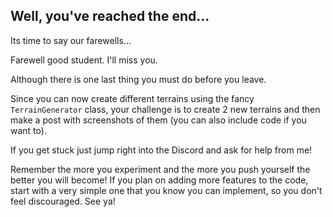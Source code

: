 ## Well, you've reached the end...

Its time to say our farewells...

Farewell good student. I'll miss you.

Although there is one last thing you must do before you leave.

Since you can now create different terrains using the fancy `TerrainGenerator` class, your challenge is to create 2 new terrains and then make a post with screenshots of them (you can also include code if you want to).

If you get stuck just jump right into the Discord and ask for help from me!

Remember the more you experiment and the more you push yourself the better you will become! If you plan on adding more features to the code, start with a very simple one that you know you can implement, so you don't feel discouraged. See ya!

